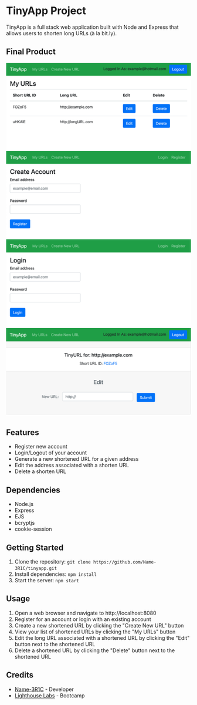 # TinyApp Project

TinyApp is a full stack web application built with Node and Express that allows users to shorten long URLs (à la bit.ly).

## Final Product

!["screenshot of URLs page"](https://raw.githubusercontent.com/Name-3R1C/tinyapp/main/docs/urls_page.png)
!["screenshot of register page"](https://github.com/Name-3R1C/tinyapp/blob/main/docs/createAccount_page.png?raw=true)
!["screenshot of login page"](https://github.com/Name-3R1C/tinyapp/blob/main/docs/login_page.png?raw=true)
!["screenshot of edit URL page"](https://github.com/Name-3R1C/tinyapp/blob/main/docs/edit_page.png?raw=true)

## Features
- Register new account
- Login/Logout of your account
- Generate a new shortened URL for a given address
- Edit the address associated with a shorten URL
- Delete a shorten URL

## Dependencies
- Node.js
- Express
- EJS
- bcryptjs
- cookie-session

## Getting Started
1. Clone the repository: `git clone https://github.com/Name-3R1C/tinyapp.git`
2. Install dependencies: `npm install`
3. Start the server: `npm start`

## Usage
1. Open a web browser and navigate to http://localhost:8080
2. Register for an account or login with an existing account
3. Create a new shortened URL by clicking the "Create New URL" button
4. View your list of shortened URLs by clicking the "My URLs" button
5. Edit the long URL associated with a shortened URL by clicking the "Edit" button next to the shortened URL
6. Delete a shortened URL by clicking the "Delete" button next to the shortened URL

## Credits
- [Name-3R1C](https://github.com/Name-3R1C) - Developer
- [Lighthouse Labs](https://github.com/lighthouse-labs) - Bootcamp